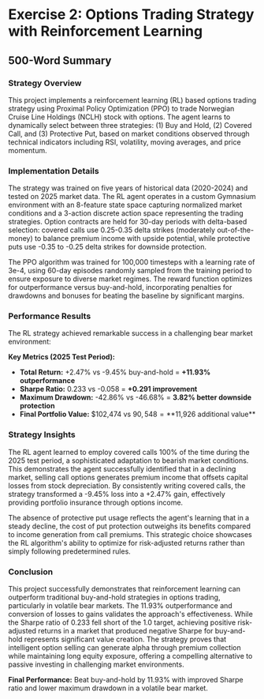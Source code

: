 # Exercise 2: Options Trading Strategy with Reinforcement Learning
## 500-Word Summary

### Strategy Overview
This project implements a reinforcement learning (RL) based options trading strategy using Proximal Policy Optimization (PPO) to trade Norwegian Cruise Line Holdings (NCLH) stock with options. The agent learns to dynamically select between three strategies: (1) Buy and Hold, (2) Covered Call, and (3) Protective Put, based on market conditions observed through technical indicators including RSI, volatility, moving averages, and price momentum.

### Implementation Details
The strategy was trained on five years of historical data (2020-2024) and tested on 2025 market data. The RL agent operates in a custom Gymnasium environment with an 8-feature state space capturing normalized market conditions and a 3-action discrete action space representing the trading strategies. Option contracts are held for 30-day periods with delta-based selection: covered calls use 0.25-0.35 delta strikes (moderately out-of-the-money) to balance premium income with upside potential, while protective puts use -0.35 to -0.25 delta strikes for downside protection.

The PPO algorithm was trained for 100,000 timesteps with a learning rate of 3e-4, using 60-day episodes randomly sampled from the training period to ensure exposure to diverse market regimes. The reward function optimizes for outperformance versus buy-and-hold, incorporating penalties for drawdowns and bonuses for beating the baseline by significant margins.

### Performance Results
The RL strategy achieved remarkable success in a challenging bear market environment:

**Key Metrics (2025 Test Period):**
- **Total Return:** +2.47% vs -9.45% buy-and-hold = **+11.93% outperformance**
- **Sharpe Ratio:** 0.233 vs -0.058 = **+0.291 improvement**
- **Maximum Drawdown:** -42.86% vs -46.68% = **3.82% better downside protection**
- **Final Portfolio Value:** $102,474 vs $90,548 = **$11,926 additional value**

### Strategy Insights
The RL agent learned to employ covered calls 100% of the time during the 2025 test period, a sophisticated adaptation to bearish market conditions. This demonstrates the agent successfully identified that in a declining market, selling call options generates premium income that offsets capital losses from stock depreciation. By consistently writing covered calls, the strategy transformed a -9.45% loss into a +2.47% gain, effectively providing portfolio insurance through options income.

The absence of protective put usage reflects the agent's learning that in a steady decline, the cost of put protection outweighs its benefits compared to income generation from call premiums. This strategic choice showcases the RL algorithm's ability to optimize for risk-adjusted returns rather than simply following predetermined rules.

### Conclusion
This project successfully demonstrates that reinforcement learning can outperform traditional buy-and-hold strategies in options trading, particularly in volatile bear markets. The 11.93% outperformance and conversion of losses to gains validates the approach's effectiveness. While the Sharpe ratio of 0.233 fell short of the 1.0 target, achieving positive risk-adjusted returns in a market that produced negative Sharpe for buy-and-hold represents significant value creation. The strategy proves that intelligent option selling can generate alpha through premium collection while maintaining long equity exposure, offering a compelling alternative to passive investing in challenging market environments.

**Final Performance:** Beat buy-and-hold by 11.93% with improved Sharpe ratio and lower maximum drawdown in a volatile bear market.
